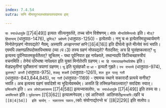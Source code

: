 ```yaml
---
index: 7.4.54
sutra: सनि मीमाघुरभलभशकपतपदामच इस्

---
```

   `सः स्यार्धधातुके`  [[7|4|49]]  इत्यतः सीत्यनुवर्तते, तच्च सोन विशेषणम्। `मीति मीनातिमिनत्योः` इति। `मीञ्? हिंसायाम्` (धातुपाठः-1476), `डुमिञ्? प्रक्षेपणे` (धातुपाठः-1250) - इत्येतयोः। ननु च `मी` इत्येतस्मिन्नुच्चार्यमाणे मिनोतेग्र्रहणं नोपपद्यते? नैवम्; अस्यापि _अज्झनगमां सनि_ [[6|4|16]]  इति दीर्घत्वे कृते मीत्येवं रूपं भवति। एवमपि लक्षणप्रतिपदोक्तपिभाषया (व्या।प।3) तस्य ग्रहणं नोपपद्यते? नैतदस्ति; अत्र हि घुसंज्ञकत्वात्? `घु` इत्यस्य पूर्वनिपातमकुर्वतैतत्? सूचितम् - यथा पूर्वनिपात इह नापेक्ष्यते, तथान्यदपि किञ्चिच्छास्त्रीयं वचनमिति। तेनेयं परिभाषा नापेक्ष्यत इति युक्तं मिनोतेरपि ग्रहणम्। `मा हि गामादाग्रहणेष्वविशेषः` इति। मेङप्रभृतीनां पूर्वोक्तानां त्रयाणां ग्रहणम्। `घु` इति घुसंज्ञकौ `दा` `धा` - इत्यतौ गृह्रते। `रभ राभस्ये` (धातुपाठः-974), `डुलभष्? प्राप्तौ` (धातुपाठः-975), `शक्लृ शक्तौ` (धातुपाठः-1261), `शल हुल पत्लृ गतौ` (धातुपाठः-843,844,845), `पद गतौ` (धातुपाठः-1169) - एषामचः स्थाने सकारादौ प्रत्यये सनीस्? भवति। अच इत्यस्य ग्रहणं सर्वादेशो मा भूदित्येवमर्थम्। असति हि तस्मिन्ननेकाल्त्वात्? सर्वादेशः स्यात्। `प्रमित्सनि` इति। `अत्र लोपोऽब्यासस्य`  [[7|4|58]]  इत्यभ्यासलोपः, `सः स्यार्धधातुके`  [[7|4|49]]  इति तस्य सः। `अपमित्सते` इति। `पूर्ववत्सनः`  [[1|3|62]]  इत्यात्मनेपदम्। एवं आरिप्सते` `आलिप्सते` इत्यत्रापि। `खरि च`  [[8|4|54]]  इति चर्त्वम् - भकारस्य पकारः, `त्कोः संयोगाद्योरन्ते च`  [[8|2|29]]  इति सलोपः॥